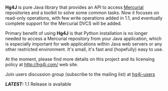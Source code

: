 **Hg4J** is pure Java library that provides an API to access [Mercurial](http://mercurial.selenic.com/) repositories and a toolkit to solve some common tasks. Now it focuses on read-only operations, with few write operations added in 1.1, and eventually complete support for the Mercurial DVCS will be added.

Primary benefit of using **Hg4J** is that Python installation is no longer needed to access a Mercurial repository from your Java application, which is especially important for web applications within Java web servers or any other restricted environment. It's small, it's fast and (hopefully) easy to use.

At the moment, please find more details on this project and its licensing policy at http://hg4j.com/ web site.

Join users discussion group (subscribe to the mailing list) at [hg4j-users](http://lists.tmatesoft.com/mailman/listinfo/hg4j-users)

_**LATEST:**_ 1.1 Release is available